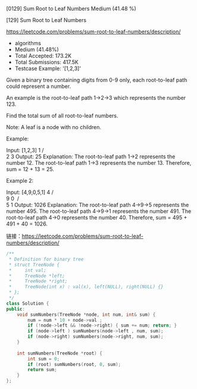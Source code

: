[0129] Sum Root to Leaf Numbers                                     Medium (41.48 %)

<!--front-->	
[129] Sum Root to Leaf Numbers  

https://leetcode.com/problems/sum-root-to-leaf-numbers/description/

* algorithms
* Medium (41.48%)
* Total Accepted:    173.2K
* Total Submissions: 417.5K
* Testcase Example:  '[1,2,3]'

Given a binary tree containing digits from 0-9 only, each root-to-leaf path could represent a number.

An example is the root-to-leaf path 1->2->3 which represents the number 123.

Find the total sum of all root-to-leaf numbers.

Note: A leaf is a node with no children.

Example:


Input: [1,2,3]
    1
   / \
  2   3
Output: 25
Explanation:
The root-to-leaf path 1->2 represents the number 12.
The root-to-leaf path 1->3 represents the number 13.
Therefore, sum = 12 + 13 = 25.

Example 2:


Input: [4,9,0,5,1]
    4
   / \
  9   0
 / \
5   1
Output: 1026
Explanation:
The root-to-leaf path 4->9->5 represents the number 495.
The root-to-leaf path 4->9->1 represents the number 491.
The root-to-leaf path 4->0 represents the number 40.
Therefore, sum = 495 + 491 + 40 = 1026.






<!--back-->

链接：https://leetcode.com/problems/sum-root-to-leaf-numbers/description/

```cpp
/**
 * Definition for binary tree
 * struct TreeNode {
 *     int val;
 *     TreeNode *left;
 *     TreeNode *right;
 *     TreeNode(int x) : val(x), left(NULL), right(NULL) {}
 * };
 */
class Solution {
public:
    void sumNumbers(TreeNode *node, int num, int& sum) {
        num = num * 10 + node->val ;
        if (!node->left && !node->right) { sum += num; return; }
        if (node->left ) sumNumbers(node->left , num, sum);
        if (node->right) sumNumbers(node->right, num, sum);
    }
    
    int sumNumbers(TreeNode *root) {
        int sum = 0;
        if (root) sumNumbers(root, 0, sum);
        return sum;
    }
};
```


